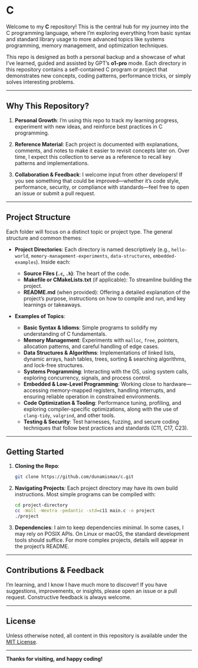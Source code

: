 # C

Welcome to my **C** repository! This is the central hub for my journey into the C programming language, where I’m exploring everything from basic syntax and standard library usage to more advanced topics like systems programming, memory management, and optimization techniques.

This repo is designed as both a personal backup and a showcase of what I’ve learned, guided and assisted by GPT’s **o1-pro** mode. Each directory in this repository contains a self-contained C program or project that demonstrates new concepts, coding patterns, performance tricks, or simply solves interesting problems.

---

## Why This Repository?

1. **Personal Growth**:
   I’m using this repo to track my learning progress, experiment with new ideas, and reinforce best practices in C programming.

2. **Reference Material**:
   Each project is documented with explanations, comments, and notes to make it easier to revisit concepts later on. Over time, I expect this collection to serve as a reference to recall key patterns and implementations.

3. **Collaboration & Feedback**:
   I welcome input from other developers! If you see something that could be improved—whether it’s code style, performance, security, or compliance with standards—feel free to open an issue or submit a pull request.

---

## Project Structure

Each folder will focus on a distinct topic or project type. The general structure and common themes:

- **Project Directories**:
  Each directory is named descriptively (e.g., `hello-world`, `memory-management-experiments`, `data-structures`, `embedded-examples`). Inside each:
  - **Source Files (`.c`, `.h`)**: The heart of the code.
  - **Makefile or CMakeLists.txt** (if applicable): To streamline building the project.
  - **README.md** (when provided): Offering a detailed explanation of the project’s purpose, instructions on how to compile and run, and key learnings or takeaways.

- **Examples of Topics**:
  - **Basic Syntax & Idioms**: Simple programs to solidify my understanding of C fundamentals.
  - **Memory Management**: Experiments with `malloc`, `free`, pointers, allocation patterns, and careful handling of edge cases.
  - **Data Structures & Algorithms**: Implementations of linked lists, dynamic arrays, hash tables, trees, sorting & searching algorithms, and lock-free structures.
  - **Systems Programming**: Interacting with the OS, using system calls, exploring concurrency, signals, and process control.
  - **Embedded & Low-Level Programming**: Working close to hardware—accessing memory-mapped registers, handling interrupts, and ensuring reliable operation in constrained environments.
  - **Code Optimization & Tooling**: Performance tuning, profiling, and exploring compiler-specific optimizations, along with the use of `clang-tidy`, `valgrind`, and other tools.
  - **Testing & Security**: Test harnesses, fuzzing, and secure coding techniques that follow best practices and standards (C11, C17, C23).

---

## Getting Started

1. **Cloning the Repo**:
   ```bash
   git clone https://github.com/dunamismax/c.git
   ```

2. **Navigating Projects**:
   Each project directory may have its own build instructions. Most simple programs can be compiled with:
   ```bash
   cd project-directory
   cc -Wall -Wextra -pedantic -std=c11 main.c -o project
   ./project
   ```

3. **Dependencies**:
   I aim to keep dependencies minimal. In some cases, I may rely on POSIX APIs. On Linux or macOS, the standard development tools should suffice. For more complex projects, details will appear in the project’s README.

---

## Contributions & Feedback

I’m learning, and I know I have much more to discover! If you have suggestions, improvements, or insights, please open an issue or a pull request. Constructive feedback is always welcome.

---

## License

Unless otherwise noted, all content in this repository is available under the [MIT License](./LICENSE).

---

**Thanks for visiting, and happy coding!**
